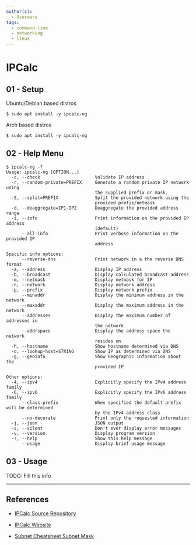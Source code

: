 ```yaml
---
author(s):
  - Userware
tags:
  - command-line
  - networking
  - linux
---
```

# IPCalc

## 01 - Setup

Ubuntu/Debian based distros

```
$ sudo apt install -y ipcalc-ng
```

Arch based distros

```
$ sudo apt install -y ipcalc-ng
```

## 02 - Help Menu

```
$ ipcalc-ng -?
Usage: ipcalc-ng [OPTION...]
  -c, --check                     Validate IP address
  -r, --random-private=PREFIX     Generate a random private IP network using
                                  the supplied prefix or mask.
  -S, --split=PREFIX              Split the provided network using the
                                  provided prefix/netmask
  -d, --deaggregate=IP1-IP2       Deaggregate the provided address range
  -i, --info                      Print information on the provided IP address
                                  (default)
      --all-info                  Print verbose information on the provided IP
                                  address

Specific info options:
      --reverse-dns               Print network in a the reverse DNS format
  -a, --address                   Display IP address
  -b, --broadcast                 Display calculated broadcast address
  -m, --netmask                   Display netmask for IP
  -n, --network                   Display network address
  -p, --prefix                    Display network prefix
      --minaddr                   Display the minimum address in the network
      --maxaddr                   Display the maximum address in the network
      --addresses                 Display the maximum number of addresses in
                                  the network
      --addrspace                 Display the address space the network
                                  resides on
  -h, --hostname                  Show hostname determined via DNS
  -o, --lookup-host=STRING        Show IP as determined via DNS
  -g, --geoinfo                   Show Geographic information about the
                                  provided IP

Other options:
  -4, --ipv4                      Explicitly specify the IPv4 address family
  -6, --ipv6                      Explicitly specify the IPv6 address family
      --class-prefix              When specified the default prefix will be determined
                                  by the IPv4 address class
      --no-decorate               Print only the requested information
  -j, --json                      JSON output
  -s, --silent                    Don't ever display error messages
  -v, --version                   Display program version
  -?, --help                      Show this help message
      --usage                     Display brief usage message
```

## 03 - Usage

TODO: Fill this info

---
## References

- [IPCalc Source Repository](https://gitlab.com/ipcalc/ipcalc)

- [IPCalc Website](https://jodies.de/ipcalc)

- [Subnet Cheatsheet Subnet Mask](https://www.freecodecamp.org/news/subnet-cheat-sheet-24-subnet-mask-30-26-27-29-and-other-ip-address-cidr-network-references/)